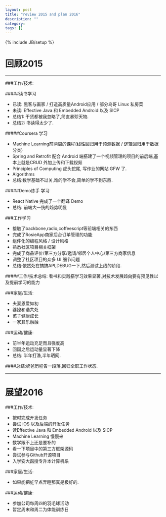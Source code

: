 ```yaml
---
layout: post
title: "review 2015 and plan 2016"
description: ""
category:
tags: []
---
```

{% include JB/setup %}


回顾2015
===============
_______________________


###工作/技术:


#####读书学习

* 已读: 黑客与画家 / 打造高质量Android应用 / 部分鸟哥 Linux 私房菜
* 未读: Effective Java 和 Embedded Android 以及 SICP
* 总结1: 干货都被我忽略了,简直暴殄天物.
* 总结2: 书读得太少了.

#####Coursera 学习

* Machine Learning前两周的课程(线性回归用于预测数据 / 逻辑回归用于数据分类)
* Spring and Retrofit 配合 Android 端搭建了一个视频管理的项目的前后端,基本上就是CRUD 外加上传和下载视频
* Principles of Computing 虎头蛇尾, 写作业的网站 GFW 了.
* Algorithms
* 总结:数学基础不过关,难的学不会,简单的学不到东西.

#####Demo练手 学习

* React Native 完成了一个翻译 Demo
* 总结: 前端大一统的趋势明显

###工作学习

* 接触了backbone,radio,coffeescript等前端相关的东西
* 完成了RosieApp商家后台订单管理的功能
* 组件化的编程风格 / 设计风格
* 熟悉社区项目相关框架
* 完成了商品评价/第三方分享/邀请/邻居个人中心/第三方商家信息
* 调整了社区项目的众多 UI 细节问题
* 总结:依然处在搞搞API,DEBUG一下,然后测试上线的阶段.

#####工作/技术总结: 看书和实践搭学习效果显著,对技术发展趋向要有预见性以及提前学习的能力

###家庭/生活:

* 夫妻恩爱如初
* 婆媳和谐共处
* 孩子健康成长
* 一家其乐融融

###运动/健康:

* 前半年运动充足而且强度高
* 回国之后运动量显著下降
* 总结: 半年打渔,半年晒网.


####总结:奶爸历程告一段落,回归全职工作状态.



------------------------------------------------

展望2016
===================


###工作/技术:

* 按时完成开发任务
* 尝试 iOS 以及后端的开发任务
* 读Effective Java 和 Embedded Android 以及 SICP
* Machine Learning 慢慢来
* 数学跟不上还是要补的
* 看一下项目中的第三方框架源码
* 尝试参与Github开源项目
* 入学安大函授专升本计算机系

###家庭/生活:

* 如果能把娃早点弄睡那真是极好的.

###运动/健康:

* 参加公司每周四的羽毛球活动
* 暂定周末和周二为体能训练日
